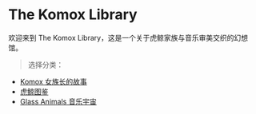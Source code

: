 # The Komox Library

欢迎来到 The Komox Library，这是一个关于虎鲸家族与音乐审美交织的幻想馆。

> 选择分类：
- [Komox 女族长的故事](/komox)
- [虎鲸图鉴](/whales)
- [Glass Animals 音乐宇宙](/glass-animals)